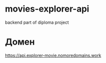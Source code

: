 # movies-explorer-api
backend part of diploma project

# Домен
https://api.explorer-movie.nomoredomains.work
